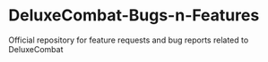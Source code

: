 # DeluxeCombat-Bugs-n-Features
Official repository for feature requests and bug reports related to DeluxeCombat
